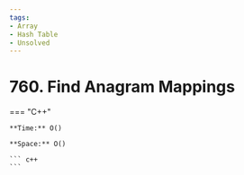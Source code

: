 ```yaml
---
tags:
- Array
- Hash Table
- Unsolved
---
```



# 760. Find Anagram Mappings

=== "C++"

    **Time:** O()

    **Space:** O()

    ``` c++
    ```